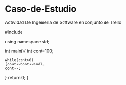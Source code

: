 # Caso-de-Estudio
Actividad De Ingeniería de Software en conjunto de Trello

#include <iostream>

using namespace std;

int main(){
    int cont=100;
    
    while(cont>0)
    {cout<<cont<<endl;
    cont--;
}
return 0;
}
